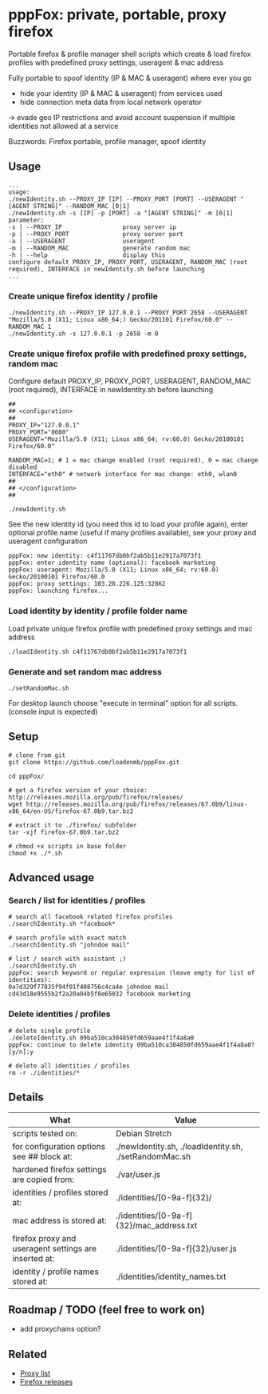 # pppFox: private, portable, proxy firefox

Portable firefox & profile manager shell scripts which create & load firefox profiles with predefined proxy settings, useragent & mac address

Fully portable to spoof identity (IP & MAC & useragent) where ever you go
- hide your identity (IP & MAC & useragent) from services used 
- hide connection meta data from local network operator

-> evade geo IP restrictions and avoid account suspension if multiple identities not allowed at a service

Buzzwords: Firefox portable, profile manager, spoof identity

## Usage
```
...
usage:
./newIdentity.sh --PROXY_IP [IP] --PROXY_PORT [PORT] --USERAGENT "[AGENT STRING]" --RANDOM_MAC [0|1]
./newIdentity.sh -s [IP] -p [PORT] -a "[AGENT STRING]" -m [0|1]
parameter:
-s | --PROXY_IP                 proxy server ip
-p | --PROXY_PORT               proxy server port
-a | --USERAGENT                useragent
-m | --RANDOM_MAC               generate random mac
-h | --help                     display this
configure default PROXY_IP, PROXY_PORT, USERAGENT, RANDOM_MAC (root required), INTERFACE in newIdentity.sh before launching
...
```
### Create unique firefox identity / profile
```shell
./newIdentity.sh --PROXY_IP 127.0.0.1 --PROXY_PORT 2658 --USERAGENT "Mozilla/5.0 (X11; Linux x86_64;) Gecko/201101 Firefox/60.0" --RANDOM_MAC 1
./newIdentity.sh -s 127.0.0.1 -p 2658 -m 0
```
### Create unique firefox profile with predefined proxy settings, random mac

Configure default PROXY_IP, PROXY_PORT, USERAGENT, RANDOM_MAC (root required), INTERFACE in newIdentity.sh before launching
```shell
##
## <configuration>
##
PROXY_IP="127.0.0.1"
PROXY_PORT="8080"
USERAGENT="Mozilla/5.0 (X11; Linux x86_64; rv:60.0) Gecko/20100101 Firefox/60.0"

RANDOM_MAC=1; # 1 = mac change enabled (root required), 0 = mac change disabled
INTERFACE="eth0" # network interface for mac change: eth0, wlan0
##
## </configuration>
##
```
```shell
./newIdentity.sh
```
See the new identity id (you need this id to load your profile again), enter optional profile name (useful if many profiles available),
see your proxy and useragent configuration
```shell
pppFox: new identity: c4f11767db0bf2ab5b11e2917a7073f1
pppFox: enter identity name (optional): facebook marketing
pppFox: useragent: Mozilla/5.0 (X11; Linux x86_64; rv:60.0) Gecko/20100101 Firefox/60.0
pppFox: proxy settings: 103.28.226.125:32862
pppFox: launching firefox...
```

### Load identity by identity / profile folder name

Load private unique firefox profile with predefined proxy settings and mac address
```shell
./loadIdentity.sh c4f11767db0bf2ab5b11e2917a7073f1
``` 

### Generate and set random mac address
```shell
./setRandomMac.sh
``` 
For desktop launch choose "execute in terminal" option for all scripts. (console input is expected)

## Setup
```
# clone from git
git clone https://github.com/loadenmb/pppFox.git

cd pppFox/

# get a firefox version of your choice: http://releases.mozilla.org/pub/firefox/releases/
wget http://releases.mozilla.org/pub/firefox/releases/67.0b9/linux-x86_64/en-US/firefox-67.0b9.tar.bz2

# extract it to ./firefox/ subfolder
tar -xjf firefox-67.0b9.tar.bz2

# chmod +x scripts in base folder
chmod +x ./*.sh
```

## Advanced usage

### Search / list for identities / profiles
```shell
# search all facebook related firefox profiles
./searchIdentity.sh *facebook*

# search profile with exact match
./searchIdentity.sh "johndoe mail"

# list / search with assistant ;)
./searchIdentity.sh 
pppFox: search keyword or regular expression (leave empty for list of identities):
0a7d329f77835f94f01f408756c4ca4e johndoe mail
cd43d18e9555b2f2a20a04b5f8e65032 facebook marketing
```

### Delete identities / profiles
```shell
# delete single profile
./deleteIdentity.sh 09ba510ca304850fd659aae4f1f4a8a0
pppFox: continue to delete identity 09ba510ca304850fd659aae4f1f4a8a0? [y/n]:y

# delete all identities / profiles
rm -r ./identities/*
```

## Details
| What                                                       |  Value         | 
| ---------------------------------------------------------- | -------------- |
| scripts tested on:                                         | Debian Stretch |
| for configuration options see ## <configuration> block at: | ./newIdentity.sh, ./loadIdentity.sh, ./setRandomMac.sh |
| hardened firefox settings are copied from:                 | ./var/user.js |
| identities / profiles stored at:                           | ./identities/[0-9a-f]{32}/ |
| mac address is stored at:                                  | ./identities/[0-9a-f]{32}/mac_address.txt |
| firefox proxy and useragent settings are inserted at:      | ./identities/[0-9a-f]{32}/user.js |
| identity / profile names stored at:                        | ./identities/identity_names.txt |


## Roadmap / TODO (feel free to work on)
- add proxychains option?


## Related
- [Proxy list](https://www.google.com/search?q=proxy+list)    
- [Firefox releases](http://releases.mozilla.org/pub/firefox/releases/)
